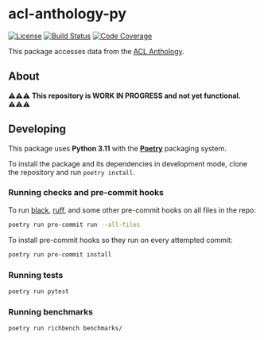 # acl-anthology-py

[![License](https://img.shields.io/github/license/mbollmann/acl-anthology-py)](LICENSE)
[![Build Status](https://img.shields.io/github/actions/workflow/status/mbollmann/acl-anthology-py/main.yml)](https://github.com/mbollmann/acl-anthology-py/actions/workflows/main.yml)
[![Code Coverage](https://img.shields.io/codecov/c/gh/mbollmann/acl-anthology-py)](https://codecov.io/gh/mbollmann/acl-anthology-py)

This package accesses data from the [ACL
Anthology](https://github.com/acl-org/acl-anthology).

## About

:warning::warning::warning: **This repository is WORK IN PROGRESS and not yet
functional.** :warning::warning::warning:

## Developing

This package uses **Python 3.11** with the
[**Poetry**](https://python-poetry.org/) packaging system.

To install the package and its dependencies in development mode, clone the
repository and run `poetry install`.

### Running checks and pre-commit hooks

To run [black](https://github.com/psf/black),
[ruff](https://github.com/charliermarsh/ruff), and some other pre-commit hooks
on all files in the repo:

```bash
poetry run pre-commit run --all-files
```

To install pre-commit hooks so they run on every attempted commit:

```bash
poetry run pre-commit install
```

### Running tests

```bash
poetry run pytest
```

### Running benchmarks

```bash
poetry run richbench benchmarks/
```
